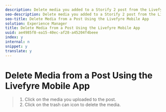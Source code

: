 ```yaml
---
description: Delete media you added to a Storify 2 post from the Livefyre Mobile App.
seo-description: Delete media you added to a Storify 2 post from the Livefyre Mobile App.
seo-title: Delete Media from a Post Using the Livefyre Mobile App
solution: Experience Manager
title: Delete Media from a Post Using the Livefyre Mobile App
uuid: ae4985f8-ea15-40ec-af28-a45204f4beee
index: y
internal: n
snippet: y
translate: y
---
```


# Delete Media from a Post Using the Livefyre Mobile App


>1. Click on the media you uploaded to the post.
>1. Click on the trash can icon to delete the media.
